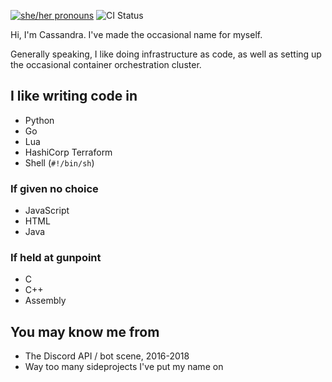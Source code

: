 [![she/her pronouns](https://img.shields.io/badge/pronouns-she%2Fher-ff69b4)](https://pronoun.is/she/her)
![CI Status](https://img.shields.io/github/workflow/status/SapphicCode/SapphicCode/CI)

Hi, I'm Cassandra. I've made the occasional name for myself.

Generally speaking, I like doing infrastructure as code, as well as setting up the occasional container orchestration cluster.

## I like writing code in

- Python
- Go
- Lua
- HashiCorp Terraform
- Shell (`#!/bin/sh`)

### If given no choice

- JavaScript
- HTML
- Java

### If held at gunpoint

- C
- C++
- Assembly

## You may know me from

- The Discord API / bot scene, 2016-2018
- Way too many sideprojects I've put my name on

